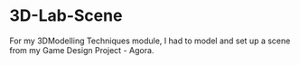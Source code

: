 # 3D-Lab-Scene
For my 3DModelling Techniques module, I had to model and set up a scene from my Game Design Project - Agora.
